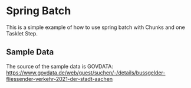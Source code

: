 # Spring Batch
This is a simple example of how to use spring batch with Chunks and one Tasklet Step.

## Sample Data
The source of the sample data is GOVDATA:
https://www.govdata.de/web/guest/suchen/-/details/bussgelder-fliessender-verkehr-2021-der-stadt-aachen

